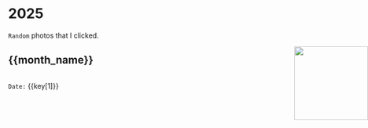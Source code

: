 # 2025
`Random` photos that I clicked.

<img src="/mascot/camera.png" style="width: 150px; position: absolute; right: 0;" />

<div v-for="(month, month_name) in photo">

<h2 :id="month_name" tabindex="-1"> {{month_name}}</h2>

<div style="display: flex; flex-wrap: wrap; gap: 20px;" >
<div style="width: 300px" v-for="key in month">
<img :src="key[0]" style="width: 100%"/>

`Date:` {{key[1]}}

</div>
</div>
</div>



<script setup>

    const photo = {
        "May": [
            ["https://akocdw82ai.ufs.sh/f/Jk6mQ2VBlE6tzdWmOCxcaKvjeolUV81nmEQw7yN5zLhtIJpY", "2025-05-03"], 
            ["https://akocdw82ai.ufs.sh/f/Jk6mQ2VBlE6tLl6Ty8guEC9coqerdXTUMpmgu6VvIWanSiKH", "2025-05-05"], 
        ],
        "April": [
            ["https://akocdw82ai.ufs.sh/f/Jk6mQ2VBlE6t4KbAzk5jTbkK6z3B7XWmuOinh8aUx2ZoSMds", "2025-04-01"], 
            ["https://akocdw82ai.ufs.sh/f/Jk6mQ2VBlE6tygrm5JNtCFTLsGa3mY8iJX6eSRWAn2HkNd70", "2025-04-01"], 
            ["https://akocdw82ai.ufs.sh/f/Jk6mQ2VBlE6t4GXCpf5jTbkK6z3B7XWmuOinh8aUx2ZoSMds", "2025-04-07"], 
            ["https://akocdw82ai.ufs.sh/f/Jk6mQ2VBlE6tWaGY0tJSQpKV0dDlMFAxIHX7wcYCPs1eEauN", "2025-04-10"], 
            ["https://akocdw82ai.ufs.sh/f/Jk6mQ2VBlE6twNd7zKAENF2MqUHbJiQOD8fPktGxB5KmlY9s", "2025-04-15"], 
            ["https://akocdw82ai.ufs.sh/f/Jk6mQ2VBlE6tY43WfaLr5NPLfyHCAXTI0wcDOVaRt3j1qU7e", "2025-04-20"], 
            ["https://akocdw82ai.ufs.sh/f/Jk6mQ2VBlE6trBiw6bdXJwOy7Z6pcIaS9AHD0PsuW1Yd3itl", "2025-04-23"], 
            ["https://akocdw82ai.ufs.sh/f/Jk6mQ2VBlE6teWGTqKXzhwWcEjZJRFKox5XbDlMVOrg9GImU", "2025-04-27"], 
        ],
        "March": [
            ["https://akocdw82ai.ufs.sh/f/Jk6mQ2VBlE6tOVMaXryW05YBzNVvtAxl312CwIfZoi6uSLHG", "2025-03-01"], 
            ["https://akocdw82ai.ufs.sh/f/Jk6mQ2VBlE6ty2BYgntCFTLsGa3mY8iJX6eSRWAn2HkNd70x", "2025-03-05"], 
            ["https://akocdw82ai.ufs.sh/f/Jk6mQ2VBlE6tuKrIpfdJbivsZL80g4PBFhUyoHtepV35fDAc", "2025-03-11"], 
            ["https://akocdw82ai.ufs.sh/f/Jk6mQ2VBlE6tLyzD3MuEC9coqerdXTUMpmgu6VvIWanSiKHh", "2025-03-11"], 
            ["https://akocdw82ai.ufs.sh/f/Jk6mQ2VBlE6taADJ7s6cYUjHit4uDzAMIfad0nW9SK7bTGs1", "2025-03-16"], 
            ["https://akocdw82ai.ufs.sh/f/Jk6mQ2VBlE6tERqw4Z9CJBlGwtFz0fbUoaVK5EOIYLA3nv7k", "2025-03-17"], 
            ["https://akocdw82ai.ufs.sh/f/Jk6mQ2VBlE6tUQtVkIJBGdO7BhTgK94jwyZAMtrQFH6z5SmN", "2025-03-20"], 
            ["https://akocdw82ai.ufs.sh/f/Jk6mQ2VBlE6tgO91KH7vjFl4rXYBLVJWMauU5hodzKTCAfsO", "2025-03-21"], 
            ["https://akocdw82ai.ufs.sh/f/Jk6mQ2VBlE6tdccS9oFAQVPnJErFyKIBfH6pxqk0bTiMYUaG", "2025-03-30"], 

        ],
        "February": [
            ["https://akocdw82ai.ufs.sh/f/Jk6mQ2VBlE6tJ1DkmRPVBlE6tumDzfiKX2RrbsTLOPYUd4IV", "2025-02-01"], 
            ["https://akocdw82ai.ufs.sh/f/Jk6mQ2VBlE6ta5Zh8W6cYUjHit4uDzAMIfad0nW9SK7bTGs1", "2025-02-02"], 
            ["https://akocdw82ai.ufs.sh/f/Jk6mQ2VBlE6tE0eren9CJBlGwtFz0fbUoaVK5EOIYLA3nv7k", "2025-02-02"], 
            ["https://akocdw82ai.ufs.sh/f/Jk6mQ2VBlE6twsj6xkENF2MqUHbJiQOD8fPktGxB5KmlY9sz", "2025-02-02"], 
            ["https://akocdw82ai.ufs.sh/f/Jk6mQ2VBlE6tt7wiVzQZovQfaq1eFImnSxTcu3z4KgYDhbtO", "2025-02-05"], 
            ["https://akocdw82ai.ufs.sh/f/Jk6mQ2VBlE6txunIjGuYYbLX9NaJM3cfTIQogd46w2rAWuK7", "2025-02-10"], 
            ["https://akocdw82ai.ufs.sh/f/Jk6mQ2VBlE6twc9QgENF2MqUHbJiQOD8fPktGxB5KmlY9szo", "2025-02-11"], 
            ["https://akocdw82ai.ufs.sh/f/Jk6mQ2VBlE6tk8GnYGsJtwzFSDqExs53HfM7VZuCG8KhWNOl", "2025-02-12"], 
            ["https://akocdw82ai.ufs.sh/f/Jk6mQ2VBlE6tL7BE94uEC9coqerdXTUMpmgu6VvIWanSiKHh", "2025-02-14"], 
            ["https://akocdw82ai.ufs.sh/f/Jk6mQ2VBlE6trD2UzfdXJwOy7Z6pcIaS9AHD0PsuW1Yd3itl", "2025-02-20"], 
            ["https://akocdw82ai.ufs.sh/f/Jk6mQ2VBlE6tgvhBQZ7vjFl4rXYBLVJWMauU5hodzKTCAfsO", "2025-02-23"], 
            ["https://akocdw82ai.ufs.sh/f/Jk6mQ2VBlE6tIWbvLAT9cRd8AqSIukwmrYF7UopH2Kg13MD5", "2025-02-27"], 
            ["https://akocdw82ai.ufs.sh/f/Jk6mQ2VBlE6twTq82HENF2MqUHbJiQOD8fPktGxB5KmlY9sz", "2025-02-28"], 
        ],
        "January": [
            ["https://akocdw82ai.ufs.sh/f/Jk6mQ2VBlE6teUSq6EXzhwWcEjZJRFKox5XbDlMVOrg9GImU", "2025-01-01"], 
            ["https://akocdw82ai.ufs.sh/f/Jk6mQ2VBlE6tWyD1f1JSQpKV0dDlMFAxIHX7wcYCPs1eEauN", "2025-01-07"], 
            ["https://akocdw82ai.ufs.sh/f/Jk6mQ2VBlE6tPXKDHyqE8ywRKfVHnQGOo1uaMUkvbc9iLmY6", "2025-01-13"], 
            ["https://akocdw82ai.ufs.sh/f/Jk6mQ2VBlE6t37uvl0cWeZG5NxEn3Kpj76XcYqthzMLsDu1b", "2025-01-05"], 
            ["https://akocdw82ai.ufs.sh/f/Jk6mQ2VBlE6tkKeCImsJtwzFSDqExs53HfM7VZuCG8KhWNOl", "2025-01-14"], 
            ["https://akocdw82ai.ufs.sh/f/Jk6mQ2VBlE6toF2MfjyciU06w7xkslLhGM2DZ3vBazQFypuT", "2025-01-17"], 
            ["https://akocdw82ai.ufs.sh/f/Jk6mQ2VBlE6t7WmuVzhkjWeOpSoINiwd4928hJt5gXrfHL30", "2025-01-20"], 
            ["https://akocdw82ai.ufs.sh/f/Jk6mQ2VBlE6tGFvDhu1W4YuhfF5s20gVwkiQyxZK3o6IAt8m", "2025-01-24"], 
            ["https://akocdw82ai.ufs.sh/f/Jk6mQ2VBlE6t7ZCil1hkjWeOpSoINiwd4928hJt5gXrfHL30", "2025-01-25"], 
            ["https://akocdw82ai.ufs.sh/f/Jk6mQ2VBlE6t4tq7t5jTbkK6z3B7XWmuOinh8aUx2ZoSMdsJ", "2025-01-25"], 
        ],
        
    }

</script>